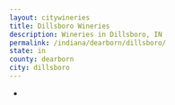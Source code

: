```yaml
---
layout: citywineries
title: Dillsboro Wineries
description: Wineries in Dillsboro, IN
permalink: /indiana/dearborn/dillsboro/
state: in
county: dearborn
city: dillsboro
---
```

-

